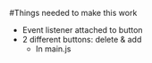 #Things needed to make this work
  - Event listener attached to button 
  - 2 different buttons: delete & add
    - In main.js
